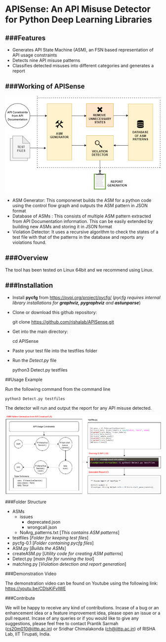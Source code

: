 # APISense: An API Misuse Detector for Python Deep Learning Libraries

###Features
----
- Generates API State Machine (ASM), an FSN based representation of API usage constraints
- Detects nine API misuse patterns
- Classifies detected misuses into different categories and generates a report

###Working of APISense
----
![](architecture.png)

- ASM Generator: This componenet builds the ASM for a python code using the control flow graph and outputs the ASM pattern in JSON format
- Database of ASMs : This consists of multiple ASM pattern extracted from API Documentation information. This can be easily extended by building new ASMs and storing it in JSON format
- Violation Detector: It uses a recursive algorithm to check the states of a test file with that of the patterns in the database and reports any violations found.

###Overview
----
The tool has been tested on Linux 64bit and we recommend using Linux.

###Installation
----
- Install **pycfg** from https://pypi.org/project/pycfg/ (*pycfg requires internal library installations for **graphviz, pygraphviz** and **astunparse***)

- Clone or download this github repository:



    git clone https://github.com/rishalab/APISense.git



- Get into the main directory:
 
 

    cd APISense

- Paste your test file into the testfiles folder
- Run the *Detect.py* file



    python3 Detect.py testfiles

##Usage Example

Run the following command from the command line



    python3 Detect.py testfiles


The detector will run and output the report for any API misuse detected.

![](steps.png)

###Folder Structure

+ ASMs
	+ issues
		+ deprecated.json
		+ wrongcall.json
	+ NoArg_patterns.txt [*This contains ASM patterns*]
+ testfiles [*Folder for keeping test files*]
+ pycfg-0.1 [*Folder containing pycfg files*]
+ ASM.py [*Builds the ASMs*]
+ createASM.py [*Utility code for creating ASM patterns*]
+ Detect.py [*main file for running the tool*]
+ matching.py [*Violation detection and report generation*]

###Demonstration Video

The demonstration video can be found on Youtube using the following link: https://youtu.be/CDIsKiFvlWE

###Contribute

We will be happy to receive any kind of contributions. Incase of a bug or an enhancement idea or a feature improvement idea, please open an issue or a pull request. Incase of any queries or if you would like to give any suggestions, please feel free to contact Prantik Sarmah (cs20m010@iittp.ac.in) or Sridhar Chimalakonda (ch@iittp.ac.in) of RISHA Lab, IIT Tirupati, India.
